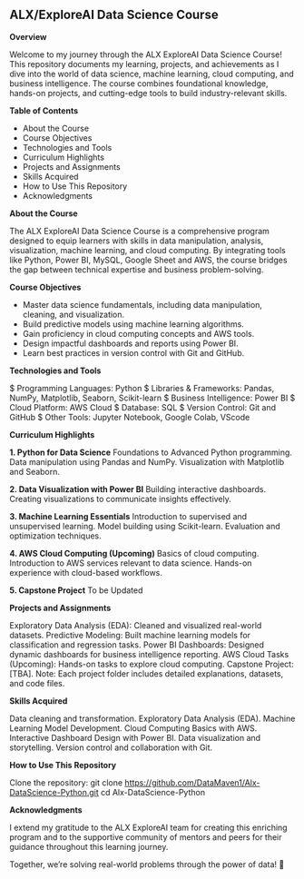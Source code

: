 ## ALX/ExploreAI Data Science Course
**Overview**

Welcome to my journey through the ALX ExploreAI Data Science Course! This repository documents my learning, projects, and achievements as I dive into the world of data science, machine learning, cloud computing, and business intelligence. The course combines foundational knowledge, hands-on projects, and cutting-edge tools to build industry-relevant skills.

**Table of Contents**
-  About the Course
-  Course Objectives
-  Technologies and Tools
-  Curriculum Highlights
-  Projects and Assignments
-  Skills Acquired
-   How to Use This Repository
-   Acknowledgments

**About the Course**

The ALX ExploreAI Data Science Course is a comprehensive program designed to equip learners with skills in data manipulation, analysis, visualization, machine learning, and cloud computing. By integrating tools like Python, Power BI, MySQL, Google Sheet and AWS, the course bridges the gap between technical expertise and business problem-solving.

**Course Objectives**
*  Master data science fundamentals, including data manipulation, cleaning, and visualization.
*  Build predictive models using machine learning algorithms.
*  Gain proficiency in cloud computing concepts and AWS tools.
*  Design impactful dashboards and reports using Power BI.
*  Learn best practices in version control with Git and GitHub.

**Technologies and Tools**

$  Programming Languages: Python
$  Libraries & Frameworks: Pandas, NumPy, Matplotlib, Seaborn, Scikit-learn
$  Business Intelligence: Power BI
$  Cloud Platform: AWS Cloud
$  Database: SQL
$  Version Control: Git and GitHub
$  Other Tools: Jupyter Notebook, Google Colab, VScode

**Curriculum Highlights**

**1. Python for Data Science**
Foundations to Advanced Python programming.
Data manipulation using Pandas and NumPy.
Visualization with Matplotlib and Seaborn.

**2. Data Visualization with Power BI**
Building interactive dashboards.
Creating visualizations to communicate insights effectively.

**3. Machine Learning Essentials**
Introduction to supervised and unsupervised learning.
Model building using Scikit-learn.
Evaluation and optimization techniques.

**4. AWS Cloud Computing (Upcoming)**
Basics of cloud computing.
Introduction to AWS services relevant to data science.
Hands-on experience with cloud-based workflows.

**5. Capstone Project**
To be Updated

**Projects and Assignments**

Exploratory Data Analysis (EDA): Cleaned and visualized real-world datasets.
Predictive Modeling: Built machine learning models for classification and regression tasks.
Power BI Dashboards: Designed dynamic dashboards for business intelligence reporting.
AWS Cloud Tasks (Upcoming): Hands-on tasks to explore cloud computing.
Capstone Project: [TBA].
Note: Each project folder includes detailed explanations, datasets, and code files.

**Skills Acquired**

Data cleaning and transformation.
Exploratory Data Analysis (EDA).
Machine Learning Model Development.
Cloud Computing Basics with AWS.
Interactive Dashboard Design with Power BI.
Data visualization and storytelling.
Version control and collaboration with Git.

**How to Use This Repository**

Clone the repository:
git clone https://github.com/DataMaven1/Alx-DataScience-Python.git
cd Alx-DataScience-Python

**Acknowledgments**

I extend my gratitude to the ALX ExploreAI team for creating this enriching program and to the supportive community of mentors and peers for their guidance throughout this learning journey.

Together, we’re solving real-world problems through the power of data! 🚀

